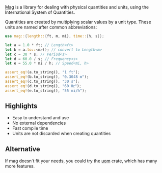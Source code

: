 [Mag] is a library for dealing with physical quantities and units, using the
International System of Quantities.

Quantities are created by multiplying scalar values by a unit type.  These units
are named after common abbreviations:

```rust
use mag::{length::{ft, m, mi}, time::{h, s}};

let a = 1.0 * ft; // Length<ft>
let b = a.to::<m>(); // convert to Length<m>
let c = 30 * s; // Period<s>
let d = 60.0 / s; // Frequency<s>
let e = 55.0 * mi / h; // Speed<mi, h>

assert_eq!(a.to_string(), "1 ft");
assert_eq!(b.to_string(), "0.3048 m");
assert_eq!(c.to_string(), "30 s");
assert_eq!(d.to_string(), "60 ㎐");
assert_eq!(e.to_string(), "55 mi/h");
```

## Highlights

* Easy to understand and use
* No external dependencies
* Fast compile time
* Units are not discarded when creating quantities

## Alternative

If mag doesn't fit your needs, you could try the [uom] crate, which has many
more features.

[mag]: https://docs.rs/mag/latest/mag/
[uom]: https://docs.rs/uom/latest/uom/
